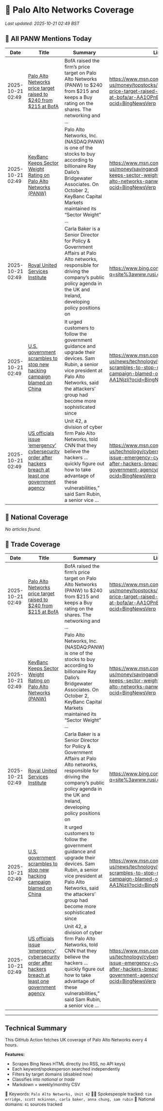 # 🔐 Palo Alto Networks Coverage

_Last updated: 2025-10-21 02:49 BST_

## 📌 All PANW Mentions Today

| Date | Title | Summary | Link |
|------|--------|---------|------|
| 2025-10-21 02:49 | [Palo Alto Networks price target raised to $240 from $215 at BofA](https://www.msn.com/en-us/money/topstocks/palo-alto-networks-price-target-raised-to-240-from-215-at-bofa/ar-AA1OPnBt?ocid=BingNewsVerp) | BofA raised the firm’s price target on Palo Alto Networks (PANW) to $240 from $215 and keeps a Buy rating on the shares. The networking and ... | https://www.msn.com/en-us/money/topstocks/palo-alto-networks-price-target-raised-to-240-from-215-at-bofa/ar-AA1OPnBt?ocid=BingNewsVerp |
| 2025-10-21 02:49 | [KeyBanc Keeps Sector Weight Rating on Palo Alto Networks (PANW)](https://www.msn.com/en-us/money/savingandinvesting/keybanc-keeps-sector-weight-rating-on-palo-alto-networks-panw/ar-AA1OChAb?ocid=BingNewsVerp) | Palo Alto Networks, Inc. (NASDAQ:PANW) is one of the stocks to buy according to billionaire Ray Dalio’s Bridgewater Associates. On October 2, KeyBanc Capital Markets maintained its “Sector Weight” ... | https://www.msn.com/en-us/money/savingandinvesting/keybanc-keeps-sector-weight-rating-on-palo-alto-networks-panw/ar-AA1OChAb?ocid=BingNewsVerp |
| 2025-10-21 02:49 | [Royal United Services Institute](https://www.bing.com/news/search?q=site%3awww.rusi.org&FORM=NWBCLM) | Carla Baker is a Senior Director for Policy & Government Affairs at Palo Alto networks, responsible for driving the company’s public policy agenda in the UK and Ireland, developing policy positions on | https://www.bing.com/news/search?q=site%3awww.rusi.org&FORM=NWBCLM |
| 2025-10-21 02:49 | [U.S. government scrambles to stop new hacking campaign blamed on China](https://www.msn.com/en-us/news/technology/us-government-scrambles-to-stop-new-hacking-campaign-blamed-on-china/ar-AA1Njzli?ocid=BingNewsVerp) | It urged customers to follow the government guidance and upgrade their devices. Sam Rubin, a senior vice president at Palo Alto Networks, said the attackers’ group had become more sophisticated since | https://www.msn.com/en-us/news/technology/us-government-scrambles-to-stop-new-hacking-campaign-blamed-on-china/ar-AA1Njzli?ocid=BingNewsVerp |
| 2025-10-21 02:49 | [US officials issue ‘emergency’ cybersecurity order after hackers breach at least one government agency](https://www.msn.com/en-us/technology/cybersecurity/us-officials-issue-emergency-cybersecurity-order-after-hackers-breach-at-least-one-government-agency/ar-AA1NjGlQ?ocid=BingNewsVerp) | Unit 42, a division of cyber firm Palo Alto Networks, told CNN that they believe the hackers ... quickly figure out how to take advantage of these vulnerabilities,” said Sam Rubin, a senior vice ... | https://www.msn.com/en-us/technology/cybersecurity/us-officials-issue-emergency-cybersecurity-order-after-hackers-breach-at-least-one-government-agency/ar-AA1NjGlQ?ocid=BingNewsVerp |

## 📰 National Coverage

_No articles found._

## 📘 Trade Coverage

| Date | Title | Summary | Link |
|------|--------|---------|------|
| 2025-10-21 02:49 | [Palo Alto Networks price target raised to $240 from $215 at BofA](https://www.msn.com/en-us/money/topstocks/palo-alto-networks-price-target-raised-to-240-from-215-at-bofa/ar-AA1OPnBt?ocid=BingNewsVerp) | BofA raised the firm’s price target on Palo Alto Networks (PANW) to $240 from $215 and keeps a Buy rating on the shares. The networking and ... | https://www.msn.com/en-us/money/topstocks/palo-alto-networks-price-target-raised-to-240-from-215-at-bofa/ar-AA1OPnBt?ocid=BingNewsVerp |
| 2025-10-21 02:49 | [KeyBanc Keeps Sector Weight Rating on Palo Alto Networks (PANW)](https://www.msn.com/en-us/money/savingandinvesting/keybanc-keeps-sector-weight-rating-on-palo-alto-networks-panw/ar-AA1OChAb?ocid=BingNewsVerp) | Palo Alto Networks, Inc. (NASDAQ:PANW) is one of the stocks to buy according to billionaire Ray Dalio’s Bridgewater Associates. On October 2, KeyBanc Capital Markets maintained its “Sector Weight” ... | https://www.msn.com/en-us/money/savingandinvesting/keybanc-keeps-sector-weight-rating-on-palo-alto-networks-panw/ar-AA1OChAb?ocid=BingNewsVerp |
| 2025-10-21 02:49 | [Royal United Services Institute](https://www.bing.com/news/search?q=site%3awww.rusi.org&FORM=NWBCLM) | Carla Baker is a Senior Director for Policy & Government Affairs at Palo Alto networks, responsible for driving the company’s public policy agenda in the UK and Ireland, developing policy positions on | https://www.bing.com/news/search?q=site%3awww.rusi.org&FORM=NWBCLM |
| 2025-10-21 02:49 | [U.S. government scrambles to stop new hacking campaign blamed on China](https://www.msn.com/en-us/news/technology/us-government-scrambles-to-stop-new-hacking-campaign-blamed-on-china/ar-AA1Njzli?ocid=BingNewsVerp) | It urged customers to follow the government guidance and upgrade their devices. Sam Rubin, a senior vice president at Palo Alto Networks, said the attackers’ group had become more sophisticated since | https://www.msn.com/en-us/news/technology/us-government-scrambles-to-stop-new-hacking-campaign-blamed-on-china/ar-AA1Njzli?ocid=BingNewsVerp |
| 2025-10-21 02:49 | [US officials issue ‘emergency’ cybersecurity order after hackers breach at least one government agency](https://www.msn.com/en-us/technology/cybersecurity/us-officials-issue-emergency-cybersecurity-order-after-hackers-breach-at-least-one-government-agency/ar-AA1NjGlQ?ocid=BingNewsVerp) | Unit 42, a division of cyber firm Palo Alto Networks, told CNN that they believe the hackers ... quickly figure out how to take advantage of these vulnerabilities,” said Sam Rubin, a senior vice ... | https://www.msn.com/en-us/technology/cybersecurity/us-officials-issue-emergency-cybersecurity-order-after-hackers-breach-at-least-one-government-agency/ar-AA1NjGlQ?ocid=BingNewsVerp |


---

## Technical Summary

This GitHub Action fetches UK coverage of Palo Alto Networks every 4 hours.

**Features:**
- Scrapes Bing News HTML directly (no RSS, no API keys)
- Each keyword/spokesperson searched independently
- Filters by target domains (disabled now)
- Classifies into _national_ or _trade_
- Markdown + weekly/monthly CSV

📌 Keywords: `Palo Alto Networks, Unit 42`
🧑‍💼 Spokespeople tracked: `tim erridge, scott mckinnon, carla baker, anna chung, sam rubin`
📰 National domains: `41` sources tracked


